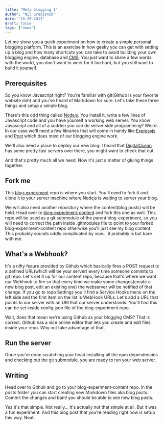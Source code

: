 ```yaml
---
title: "Meta blogging 1"
author: "Nil Gradisnik"
date: "10-25-2013"
draft: false
tags: ["news"]
---
```


Let me show you a quick experiment on how to create a simple personal blogging platform. This is an exercise in how geeky you can get with setting up a blog and how many shortcuts you can take to avoid building your own blogging engine, database and [CMS](http://en.wikipedia.org/wiki/Content_management_system). You just want to share a few words with the world, you don't want to work for it too hard, but you still want to build it yourself.

<!--more-->

## Prerequisites
So you know Javascript right? You're familiar with git(Github is your favorite website doh) and you've heard of Markdown for sure. Let's take these three things and setup a simple blog.

There's this odd thing called [Nodejs](nodejs.org). You install it, write a few lines of Javascript code and you have yourself a working web server. You know Javascript and all of a sudden you can do server side programming? Weird. In our case we'll need a few libraries that will come in handy like [Expressjs](expressjs.com) and [Poet](http://jsantell.github.io/poet/) which does most of our blogging engine work.

We'll also need a place to deploy our new blog. I heard that [DigitalOcean](https://www.digitalocean.com/) has some pretty fast servers over there, you might want to check that out.

And that's pretty much all we need. Now it's just a matter of gluing things together.

## Fork me
This [blog-experiment](https://github.com/nilgradisnik/blog-experiment) repo is where you start. You'll need to fork it and clone it to your server machine where Nodejs is waiting to server your blog.

We will also need another repository where the content(blog posts) will be held. Head over to [blog-experiment-content](https://github.com/nilgradisnik/blog-experiment-content) and fork this one as well. This repo will be used as a git submodule of the parent blog-experiment, so you will need to correct the path inside .gitmodules file to point to your forked blog-experiment-content repo otherwise you'll just see my blog content. This probably sounds oddly complicated by now... it probably is but bare with me.

## What's a Webhook?
It's a nifty feaure provided by Github which basically fires a POST request to a defined URL(which will be your server) every time someone commits to git repo. Let's set it up for our content repo, because that's where we want our Webhook to fire so that every time we make some changes(create a new blog post, edit an existing one) the webserver will be notified of that change. If you go to repo Settings you'll find a Service Hooks menu on the left side and the first item on the list is WebHook URLs. Let's add a URL that points to our server with an URI that our server understands. You'll find this can be set inside config.json file of the blog-experiment repo.

Wait, does that mean we're using Github as your blogging CMS? That is correct. Github has a nice online editor that lets you create and edit files inside your repo. Why not take advantage of that.


## Run the server
Once you're done scratching your head installing all the npm dependencies and checking out the git submodule, you are ready to run your web server.

## Writing
Head over to Github and go to your blog-experiment-content repo. In the posts folder you can start creating new Markdown files aka blog posts. Commit the changes and bam! you should be able to see new blog posts.

Yes it's that simple. Not really... It's actually not that simple at all. But it was a fun experiment. And this blog post that you're reading right now is setup this way. Neat.
